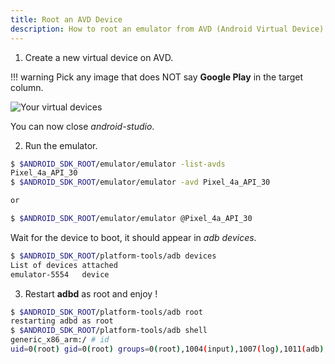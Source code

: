 ```yaml
---
title: Root an AVD Device
description: How to root an emulator from AVD (Android Virtual Device).
---
```


1. Create a new virtual device on AVD.

!!! warning
    Pick any image that does NOT say **Google Play** in the target column.

![Your virtual devices](assets/img/your_virtual_devices.png)

You can now close *android-studio*.

2. Run the emulator.

```bash
$ $ANDROID_SDK_ROOT/emulator/emulator -list-avds
Pixel_4a_API_30
$ $ANDROID_SDK_ROOT/emulator/emulator -avd Pixel_4a_API_30

or

$ $ANDROID_SDK_ROOT/emulator/emulator @Pixel_4a_API_30
```

Wait for the device to boot, it should appear in *adb devices*.

```bash
$ $ANDROID_SDK_ROOT/platform-tools/adb devices
List of devices attached
emulator-5554   device
```

3. Restart **adbd** as root and enjoy !

```bash
$ $ANDROID_SDK_ROOT/platform-tools/adb root
restarting adbd as root
$ $ANDROID_SDK_ROOT/platform-tools/adb shell
generic_x86_arm:/ # id
uid=0(root) gid=0(root) groups=0(root),1004(input),1007(log),1011(adb),1015(sdcard_rw),1028(sdcard_r),3001(net_bt_admin),3002(net_bt),3003(inet),3006(net_bw_stats),3009(readproc),3011(uhid) context=u:r:su:s0
```